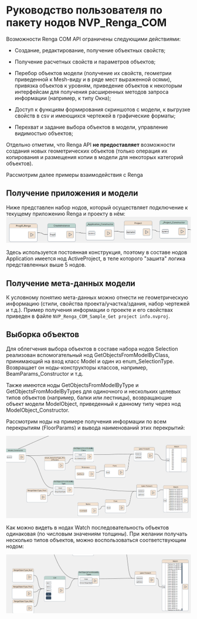 # Руководство пользователя по пакету нодов NVP_Renga_COM

Возможности Renga COM API ограничены следующими действиями:

* Создание, редактирование, получение объектных свойств;

* Получение расчетных свойств и параметров объектов;

* Перебор объектов модели (получение их свойств, геометрии приведенной к Mesh-виду и в ряде мест выраженной осями), привязка объектов к уровням, приведение объектов к некоторым интерфейсам для получения расширенных методов запроса информации (например, к типу Окна);

* Доступ к функциям формирования скриншотов с модели, к выгрузке свойств в csv и имеющихся чертежей в графические форматы;

* Перехват и задание выбора объектов в модели, управление видимостью объектов;

Отдельно отметим, что Renga API **не предоставляет** возможности создания новых геометрических объектов (только операция их копирования и размещения копии в модели для некоторых категорий объектов).

Рассмотрим далее примеры взаимодействия с Renga

## Получение приложения и модели

Ниже представлен набор нодов, который осуществляет подключение к текущему приложению Renga и проекту в нём:
![](images/2024-08-11-10-47-58-image.png)

Здесь используется постоянная конструкция, поэтому в составе нодов Application имеется нод ActiveProject, в теле которого "зашита" логика представленных выше 5 нодов. 

## Получение мета-данных модели

К условному понятию мета-данных можно отнести не геометрическую информацию (стили, свойства проекта/участка/здания, набор чертежей и т.д.). Пример получения информации о проекте и его свойствах приведен в файле `NVP_Renga_COM_Sample_Get project info.nvproj`.

## Выборка объектов

Для облегчения выбора объектов в составе набора нодов Selection реализован вспомогательный нод GetObjectsFromModelByClass, принимающий на вход класс Model и один из enum_SelectionType. Возвращает он ноды-конструкторы классов, например, BeamParams_Constructor и т.д.

Также имеются ноды GetObjectsFromModelByType и GetObjectsFromModelByTypes для одиночного и нескольких целевых типов объектов (например, балки или лестницы), возвращающие объект модели ModelObject, приведенный к данному типу через нод ModelObject_Constructor.

Рассмотрим ноды на примере получения информации по всем перекрытиям (FloorParams) и вывода наименований этих перекрытий:

![](images/2024-08-11-14-35-38-image.png)

Как можно видеть в нодах Watch последовательность объектов одинаковая (по числовым значениям толщины). При желании получать несколько типов объектов, можно воспользоваться соответствующим нодом:

![](images/2024-08-11-14-41-39-image.png)

